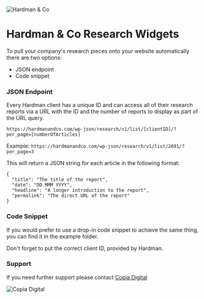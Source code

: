 ![Hardman & Co](https://raw.github.com/copiadigital/hardmanco_widgets/master/images/hardman-co.svg)
# Hardman & Co Research Widgets

To pull your company's research pieces onto your website automatically there are two options:

- JSON endpoint
- Code snippet

### JSON Endpoint
Every Hardman client has a unique ID and can access all of their research reports via a URL with the ID and the number of reports to display as part of the URL query.

`https://hardmanandco.com/wp-json/research/v1/list/[clientID]/?per_page=[numberOfArticles]`

Example:
`https://hardmanandco.com/wp-json/research/v1/list/2691/?per_page=3`

This will return a JSON string for each article in the following format:

```
{
  "title": "The title of the report",
  "date": "DD MMM YYYY",
  "headline": "A longer introduction to the report",
  "permalink": "The direct URL of the report"
}
```

### Code Snippet
If you would prefer to use a drop-in code snippet to achieve the same thing, you can find it in the example folder.

Don't forget to put the correct client ID, provided by Hardman.

### Support
If you need further support please contact [Copia Digital](https://www.copiadigital.com)

![Copia Digital](https://raw.github.com/copiadigital/hardmanco_widgets/master/images/copia.svg)

